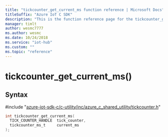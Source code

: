 ```yaml
---                             
title: "tickcounter_get_current_ms function reference | Microsoft Docs" 
titleSuffix: "Azure IoT C SDK"            
description: "This is the function reference page for the tickcounter_get_current_ms() function in the Azure IoT C SDK. This SDK is used with Azure IoT Hub and Azure IoT Hub Device Provisioning Service"            
manager: timlt                 
author: wesmc7777              
ms.author: wesmc               
ms.date: 10/24/2018                    
ms.service: "iot-hub"             
ms.custom: ""                
ms.topic: "reference"        
---                            
```


# tickcounter_get_current_ms()

## Syntax

\#include "[azure-iot-sdk-c/c-utility/inc/azure_c_shared_utility/tickcounter.h](../tickcounter-h.md)"  
```C
int tickcounter_get_current_ms(
  TICK_COUNTER_HANDLE  tick_counter,
  tickcounter_ms_t     current_ms
);
```

